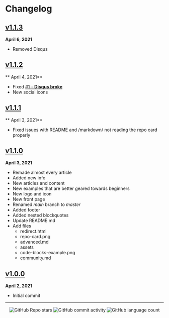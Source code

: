 # Changelog

## <a href="https://github.com/sleepiie/formatting/releases/tag/v1.1.3">v1.1.3</a>

**April 6, 2021**

* Removed Disqus

## <a href="https://github.com/sleepiie/formatting/releases/tag/v1.1.2">v1.1.2</a>

** April 4, 2021**

* Fixed [#1 - **Disqus broke**](https://github.com/sleepiie/formatting/issues/1)
* New social icons

## <a href="https://github.com/sleepiie/formatting/releases/tag/v1.1.1">v1.1.1</a>

** April 3, 2021**

* Fixed issues with README and /markdown/ not reading the repo card properly

## <a href="https://github.com/sleepiie/formatting/releases/tag/v1.1.0">v1.1.0</a>

**April 3, 2021**

* Remade almost every article
* Added new info
* New articles and content
* New examples that are better geared towards beginners
* New logo and icon
* New front page
* Renamed *main* branch to *master*
* Added footer
* Added nested blockquotes
* Update README.md
* Add files
    * redirect.html
    * repo-card.png
    * advanced.md
    * assets
    * code-blocks-example.png
    * community.md

## <a href="https://github.com/sleepiie/formatting/releases/tag/v1.0.0">v1.0.0</a>

**April 2, 2021**

* Initial commit


<!-- Footer -->

---

<p align="center">
  <img alt="GitHub Repo stars" src="https://img.shields.io/github/stars/sleepiie/formatting?style=for-the-badge">
  <img alt="GitHub commit activity" src="https://img.shields.io/github/commit-activity/m/sleepiie/formatting?style=for-the-badge">
  <img alt="GitHub language count" src="https://img.shields.io/github/languages/count/sleepiie/formatting?style=for-the-badge">
</p>
